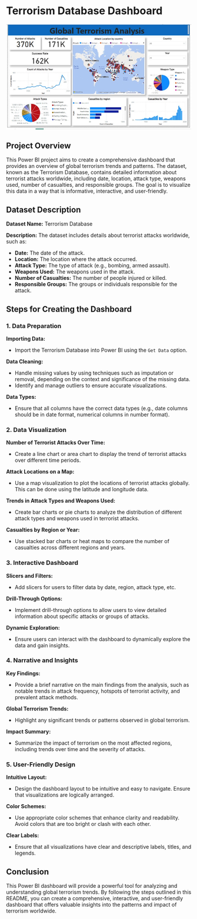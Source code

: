 # Terrorism Database Dashboard
![Global Terrorism Analysis](TERRORISIM%20DASHBOARD%20PICS.JPG)


## Project Overview
This Power BI project aims to create a comprehensive dashboard that provides an overview of global terrorism trends and patterns. The dataset, known as the Terrorism Database, contains detailed information about terrorist attacks worldwide, including date, location, attack type, weapons used, number of casualties, and responsible groups. The goal is to visualize this data in a way that is informative, interactive, and user-friendly.

## Dataset Description

**Dataset Name:** Terrorism Database

**Description:** The dataset includes details about terrorist attacks worldwide, such as:
- **Date:** The date of the attack.
- **Location:** The location where the attack occurred.
- **Attack Type:** The type of attack (e.g., bombing, armed assault).
- **Weapons Used:** The weapons used in the attack.
- **Number of Casualties:** The number of people injured or killed.
- **Responsible Groups:** The groups or individuals responsible for the attack.

## Steps for Creating the Dashboard

### 1. Data Preparation

**Importing Data:**
- Import the Terrorism Database into Power BI using the `Get Data` option.

**Data Cleaning:**
- Handle missing values by using techniques such as imputation or removal, depending on the context and significance of the missing data.
- Identify and manage outliers to ensure accurate visualizations.

**Data Types:**
- Ensure that all columns have the correct data types (e.g., date columns should be in date format, numerical columns in number format).

### 2. Data Visualization

**Number of Terrorist Attacks Over Time:**
- Create a line chart or area chart to display the trend of terrorist attacks over different time periods.

**Attack Locations on a Map:**
- Use a map visualization to plot the locations of terrorist attacks globally. This can be done using the latitude and longitude data.

**Trends in Attack Types and Weapons Used:**
- Create bar charts or pie charts to analyze the distribution of different attack types and weapons used in terrorist attacks.

**Casualties by Region or Year:**
- Use stacked bar charts or heat maps to compare the number of casualties across different regions and years.

### 3. Interactive Dashboard

**Slicers and Filters:**
- Add slicers for users to filter data by date, region, attack type, etc.

**Drill-Through Options:**
- Implement drill-through options to allow users to view detailed information about specific attacks or groups of attacks.

**Dynamic Exploration:**
- Ensure users can interact with the dashboard to dynamically explore the data and gain insights.

### 4. Narrative and Insights

**Key Findings:**
- Provide a brief narrative on the main findings from the analysis, such as notable trends in attack frequency, hotspots of terrorist activity, and prevalent attack methods.

**Global Terrorism Trends:**
- Highlight any significant trends or patterns observed in global terrorism.

**Impact Summary:**
- Summarize the impact of terrorism on the most affected regions, including trends over time and the severity of attacks.

### 5. User-Friendly Design

**Intuitive Layout:**
- Design the dashboard layout to be intuitive and easy to navigate. Ensure that visualizations are logically arranged.

**Color Schemes:**
- Use appropriate color schemes that enhance clarity and readability. Avoid colors that are too bright or clash with each other.

**Clear Labels:**
- Ensure that all visualizations have clear and descriptive labels, titles, and legends.



## Conclusion
This Power BI dashboard will provide a powerful tool for analyzing and understanding global terrorism trends. By following the steps outlined in this README, you can create a comprehensive, interactive, and user-friendly dashboard that offers valuable insights into the patterns and impact of terrorism worldwide.






